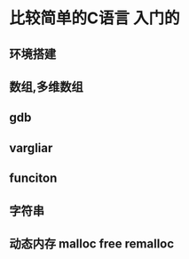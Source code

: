 # 比较简单的C语言 入门的
## 环境搭建
## 数组,多维数组
## gdb
## vargliar
## funciton 
## 字符串
## 动态内存 malloc free remalloc